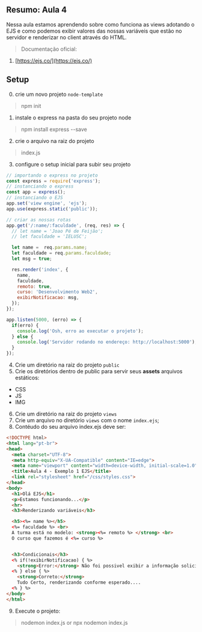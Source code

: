 ## Resumo: Aula 4
Nessa aula estamos aprendendo sobre como funciona as views adotando o EJS e como podemos exibir valores das nossas variáveis que estão no servidor e renderizar no client através do HTML.

> Documentação oficial:
1. [https://ejs.co/](https://ejs.co/)

## Setup

0. crie um novo projeto `node-template`
> npm init

1. instale o express na pasta do seu projeto node
> npm install express --save

2. crie o arquivo na raiz do projeto 
> index.js

3. configure o setup inicial para subir seu projeto
```js
// importando o express no projeto
const express = require('express');
// instanciando o express 
const app = express();
// instanciando o EJS
app.set('view engine', 'ejs');
app.use(express.static('public'));

// criar as nossas rotas
app.get('/:name/:faculdade', (req, res) => {
  // let name = 'Joao Pé de Feijão';
  // let faculdade = 'IELUSC';

  let name =  req.params.name;
  let faculdade = req.params.faculdade;
  let msg = true;

  res.render('index', {
    name, 
    faculdade,
    remoto: true,
    curso: 'Desenvolvimento Web2',
    exibirNotificacao: msg,
  });
});

app.listen(5000, (erro) => {
  if(erro) {
    console.log('Osh, erro ao executar o projeto');
  } else {
    console.log('Servidor rodando no endereço: http://localhost:5000');
  }
});
```

4. Crie um diretório na raiz do projeto `public`
5. Crie os diretórios dentro de public para servir seus **assets** arquivos estáticos:
- CSS
- JS
- IMG
6. Crie um diretório na raiz do projeto `views`
7. Crie um arquivo no diretório `views` com o nome `index.ejs`;
8. Contéudo do seu arquivo index.ejs deve ser:

```html
<!DOCTYPE html>
<html lang="pt-br">
<head>
  <meta charset="UTF-8">
  <meta http-equiv="X-UA-Compatible" content="IE=edge">
  <meta name="viewport" content="width=device-width, initial-scale=1.0">
  <title>Aula 4 - Exemplo 1 EJS</title>
  <link rel="stylesheet" href="/css/styles.css">
</head>
<body>
  <h1>Olá EJS</h1>
  <p>Estamos funcionando...</p>
  <hr>
  <h3>Renderizando variáveis</h3>

  <h5><%= name %></h5>
  <%= faculdade %> <br>
  A turma está no modelo: <strong><%= remoto %> </strong> <br>
  O curso que fazemos é <%= curso %>


  <h3>Condicionais</h3>
  <% if(!exibirNotificacao) { %>
    <strong>Error:</strong> Não foi possivel exibir a informação solicitada.
  <% } else { %>
    <strong>Correto:</strong> 
    Tudo Certo, renderizando conforme esperado....
  <% } %>
</body>
</html>

```
9. Execute o projeto: 
> nodemon index.js or npx nodemon index.js



